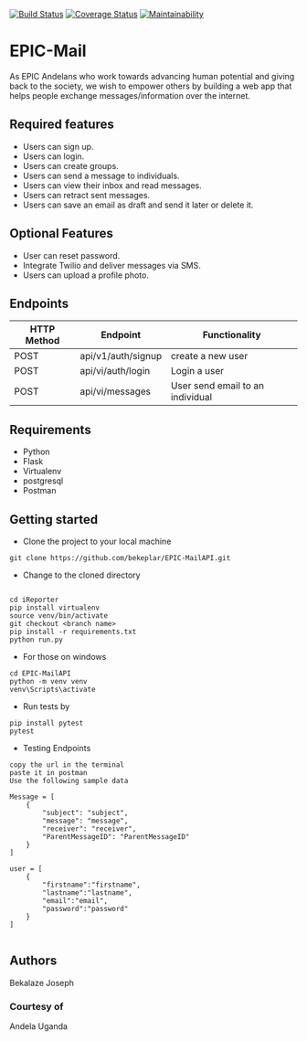 
[![Build Status](https://travis-ci.org/bekeplar/EPIC-MailAPI.svg?branch=develop)](https://travis-ci.org/bekeplar/EPIC-MailAPI)
[![Coverage Status](https://coveralls.io/repos/github/bekeplar/EPIC-MailAPI/badge.svg?branch=develop)](https://coveralls.io/github/bekeplar/EPIC-MailAPI?branch=develop)
[![Maintainability](https://api.codeclimate.com/v1/badges/49dbd566e9d8528662f4/maintainability)](https://codeclimate.com/github/bekeplar/EPIC-MailAPI/maintainability)

# EPIC-Mail

As EPIC Andelans who work towards advancing human potential and giving back to the society, we wish to empower others by building a web app that helps people exchange messages/information over the internet.

## Required features

- Users can sign up.
- Users can login.
- Users can create groups.
- Users can send a message to individuals.
- Users can view their inbox and read messages.
- Users can retract sent messages.
- Users can save an email as draft and send it later or delete it.

## Optional Features

- User can reset password.
- Integrate Twilio and deliver messages via SMS.
- Users can upload a profile  photo.

## Endpoints

HTTP Method|Endpoint|Functionality
-----------|--------|-------------
POST|api/v1/auth/signup|create a new user
POST|api/vi/auth/login|Login a user
POST|api/vi/messages|User send email to an individual

## Requirements

- Python
- Flask
- Virtualenv
- postgresql
- Postman

## Getting started

- Clone the project to your local machine

```
git clone https://github.com/bekeplar/EPIC-MailAPI.git
```

- Change to the cloned directory

```

cd iReporter
pip install virtualenv
source venv/bin/activate
git checkout <branch name>
pip install -r requirements.txt
python run.py
```

- For those on windows

```
cd EPIC-MailAPI
python -m venv venv
venv\Scripts\activate
```

- Run tests by

```
pip install pytest
pytest

```

- Testing Endpoints

```
copy the url in the terminal
paste it in postman
Use the following sample data

Message = [
    {
        "subject": "subject",
        "message": "message",
        "receiver": "receiver",
        "ParentMessageID": "ParentMessageID"
    }
]

user = [
    {
        "firstname":"firstname",
        "lastname":"lastname",
        "email":"email",
        "password":"password"
    }
]


```

## Authors

Bekalaze Joseph

### Courtesy of

Andela Uganda